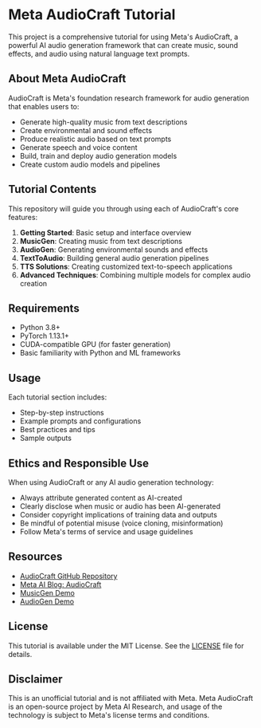 # Meta AudioCraft Tutorial

This project is a comprehensive tutorial for using Meta's AudioCraft, a powerful AI audio generation framework that can create music, sound effects, and audio using natural language text prompts.

## About Meta AudioCraft

AudioCraft is Meta's foundation research framework for audio generation that enables users to:

- Generate high-quality music from text descriptions
- Create environmental and sound effects
- Produce realistic audio based on text prompts
- Generate speech and voice content
- Build, train and deploy audio generation models
- Create custom audio models and pipelines

## Tutorial Contents

This repository will guide you through using each of AudioCraft's core features:

1. **Getting Started**: Basic setup and interface overview
2. **MusicGen**: Creating music from text descriptions
3. **AudioGen**: Generating environmental sounds and effects
4. **TextToAudio**: Building general audio generation pipelines 
5. **TTS Solutions**: Creating customized text-to-speech applications
6. **Advanced Techniques**: Combining multiple models for complex audio creation

## Requirements

- Python 3.8+
- PyTorch 1.13.1+
- CUDA-compatible GPU (for faster generation)
- Basic familiarity with Python and ML frameworks

## Usage

Each tutorial section includes:
- Step-by-step instructions
- Example prompts and configurations
- Best practices and tips
- Sample outputs

## Ethics and Responsible Use

When using AudioCraft or any AI audio generation technology:

- Always attribute generated content as AI-created
- Clearly disclose when music or audio has been AI-generated
- Consider copyright implications of training data and outputs
- Be mindful of potential misuse (voice cloning, misinformation)
- Follow Meta's terms of service and usage guidelines

## Resources

- [AudioCraft GitHub Repository](https://github.com/facebookresearch/audiocraft)
- [Meta AI Blog: AudioCraft](https://ai.meta.com/blog/audiocraft-musicgen-audiogen-encodec-generative-ai-audio/)
- [MusicGen Demo](https://huggingface.co/spaces/facebook/MusicGen)
- [AudioGen Demo](https://huggingface.co/spaces/facebook/AudioGen)

## License

This tutorial is available under the MIT License. See the [LICENSE](LICENSE) file for details.

## Disclaimer

This is an unofficial tutorial and is not affiliated with Meta. Meta AudioCraft is an open-source project by Meta AI Research, and usage of the technology is subject to Meta's license terms and conditions.